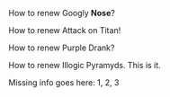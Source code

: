 How to renew Googly **Nose**?

How to renew Attack on Titan!

How to renew Purple Drank?

How to renew Illogic Pyramyds. This is it.

Missing info goes here: 1, 2, 3
